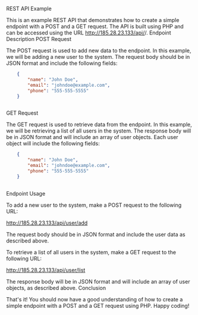 REST API Example

This is an example REST API that demonstrates how to create a simple endpoint with a POST and a GET request. The API is built using PHP and can be accessed using the URL http://185.28.23.133/api/<endpoint class>/<endpoint module>.
Endpoint Description
POST Request

The POST request is used to add new data to the endpoint. In this example, we will be adding a new user to the system. The request body should be in JSON format and include the following fields:

```json
    {
        "name": "John Doe",
        "email": "johndoe@example.com",
        "phone": "555-555-5555"
    }
    
 ```



GET Request

The GET request is used to retrieve data from the endpoint. In this example, we will be retrieving a list of all users in the system. The response body will be in JSON format and will include an array of user objects. Each user object will include the following fields:

```json
    {
        "name": "John Doe",
        "email": "johndoe@example.com",
        "phone": "555-555-5555"
    }
    
 ```

Endpoint Usage

To add a new user to the system, make a POST request to the following URL:

http://185.28.23.133/api/user/add

The request body should be in JSON format and include the user data as described above.

To retrieve a list of all users in the system, make a GET request to the following URL:

http://185.28.23.133/api/user/list

The response body will be in JSON format and will include an array of user objects, as described above.
Conclusion

That's it! You should now have a good understanding of how to create a simple endpoint with a POST and a GET request using PHP. Happy coding!
